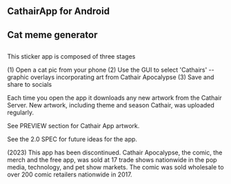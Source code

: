 ##
## CathairApp for Android
##
## Cat meme generator
##

This sticker app is composed of three stages

(1) Open a cat pic from your phone
(2) Use the GUI to select 'Cathairs' -- graphic overlays incorporating art from Cathair Apocalypse
(3) Save and share to socials

Each time you open the app it downloads any new artwork from the Cathair Server.  New artwork, including theme and season Cathair, was uploaded regularly.

See PREVIEW section for Cathair App artwork.

See the 2.0 SPEC for future ideas for the app.

(2023) This app has been discontinued.
Cathair Apocalypse, the comic, the merch and the free app, was sold at 17 trade shows nationwide in the pop media, technology, and pet show markets.  The comic was sold wholesale to over 200 comic retailers nationwide in 2017.
